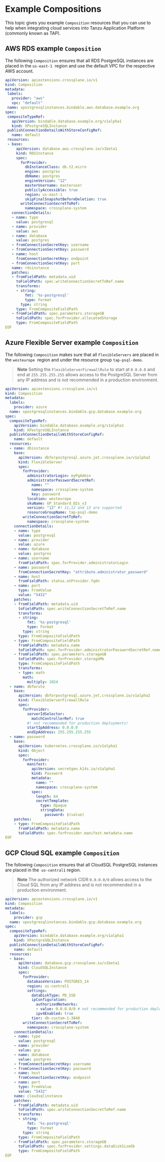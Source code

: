 # Example Compositions

This topic gives you example `Composition` resources that you can use to help when integrating cloud
services into Tanzu Application Platform (commonly known as TAP).

## <a id="aws"></a> AWS RDS example `Composition`

The following `Composition` ensures that all RDS PostgreSQL instances are placed in the `us-east-1` 
region and use the default VPC for the respective AWS account.

```yaml
apiVersion: apiextensions.crossplane.io/v1
kind: Composition
metadata:
 labels:
   provider: "aws"
   vpc: "default"
 name: xpostgresqlinstances.bindable.aws.database.example.org
spec:
 compositeTypeRef:
   apiVersion: bindable.database.example.org/v1alpha1
   kind: XPostgreSQLInstance
 publishConnectionDetailsWithStoreConfigRef:
   name: default
 resources:
 - base:
     apiVersion: database.aws.crossplane.io/v1beta1
     kind: RDSInstance
     spec:
       forProvider:
         dbInstanceClass: db.t2.micro
         engine: postgres
         dbName: postgres
         engineVersion: "12"
         masterUsername: masteruser
         publiclyAccessible: true
         region: us-east-1
         skipFinalSnapshotBeforeDeletion: true
       writeConnectionSecretToRef:
         namespace: crossplane-system
   connectionDetails:
   - name: type
     value: postgresql
   - name: provider
     value: aws
   - name: database
     value: postgres
   - fromConnectionSecretKey: username
   - fromConnectionSecretKey: password
   - name: host
     fromConnectionSecretKey: endpoint
   - fromConnectionSecretKey: port
   name: rdsinstance
   patches:
   - fromFieldPath: metadata.uid
     toFieldPath: spec.writeConnectionSecretToRef.name
     transforms:
     - string:
         fmt: '%s-postgresql'
         type: Format
       type: string
     type: FromCompositeFieldPath
   - fromFieldPath: spec.parameters.storageGB
     toFieldPath: spec.forProvider.allocatedStorage
     type: FromCompositeFieldPath
EOF
```

## <a id="azure"></a> Azure Flexible Server example `Composition`

The following `Composition` makes sure that all `FlexibleServers` are placed in the `westeurope` 
region and under the resource group `tap-psql-demo`.

> **Note** Setting the `FlexibleServerFirewallRule` to start at `0.0.0.0` and end at `255.255.255.255`
> allows access to the PostgreSQL Server from any IP address and is not recommended in a production
> environment.

```yaml
apiVersion: apiextensions.crossplane.io/v1
kind: Composition
metadata:
  labels:
    provider: azure
  name: xpostgresqlinstances.bindable.gcp.database.example.org
spec:
  compositeTypeRef:
    apiVersion: bindable.database.example.org/v1alpha1
    kind: XPostgreSQLInstance
  publishConnectionDetailsWithStoreConfigRef:
    name: default
  resources:
  - name: dbinstance
    base:
      apiVersion: dbforpostgresql.azure.jet.crossplane.io/v1alpha2
      kind: FlexibleServer
      spec:
        forProvider:
          administratorLogin: myPgAdmin
          administratorPasswordSecretRef:
            name: ""
            namespace: crossplane-system
            key: password
          location: westeurope
          skuName: GP_Standard_D2s_v3
          version: "12" #! 11,12 and 13 are supported
          resourceGroupName: tap-psql-demo
        writeConnectionSecretToRef:
          namespace: crossplane-system
    connectionDetails:
    - name: type
      value: postgresql
    - name: provider
      value: azure
    - name: database
      value: postgres
    - name: username
      fromFieldPath: spec.forProvider.administratorLogin
    - name: password
      fromConnectionSecretKey: "attribute.administrator_password"
    - name: host
      fromFieldPath: status.atProvider.fqdn
    - name: port
      type: FromValue
      value: "5432"
    patches:
    - fromFieldPath: metadata.uid
      toFieldPath: spec.writeConnectionSecretToRef.name
      transforms:
      - string:
          fmt: '%s-postgresql'
          type: Format
        type: string
      type: FromCompositeFieldPath
    - type: FromCompositeFieldPath
      fromFieldPath: metadata.name
      toFieldPath: spec.forProvider.administratorPasswordSecretRef.name
    - fromFieldPath: spec.parameters.storageGB
      toFieldPath: spec.forProvider.storageMb
      type: FromCompositeFieldPath
      transforms:
      - type: math
        math:
          multiply: 1024
  - name: dbfwrule
    base:
      apiVersion: dbforpostgresql.azure.jet.crossplane.io/v1alpha2
      kind: FlexibleServerFirewallRule
      spec:
        forProvider:
          serverIdSelector:
            matchControllerRef: true
          #! not recommended for production deployments!
          startIpAddress: 0.0.0.0
          endIpAddress: 255.255.255.255
  - name: password
    base:
      apiVersion: kubernetes.crossplane.io/v1alpha1
      kind: Object
      spec:
        forProvider:
          manifest:
            apiVersion: secretgen.k14s.io/v1alpha1
            kind: Password
            metadata:
              name: ""
              namespace: crossplane-system
            spec:
              length: 64
              secretTemplate:
                type: Opaque
                stringData:
                  password: $(value)
    patches:
    - type: FromCompositeFieldPath
      fromFieldPath: metadata.name
      toFieldPath: spec.forProvider.manifest.metadata.name
EOF
```

## <a id="gcp"></a> GCP Cloud SQL example `Composition`

The following `Composition` ensures that all CloudSQL PostgreSQL instances are placed in the 
`us-central1` region.

> **Note** The authorized network CIDR `0.0.0.0/0` allows access to the Cloud SQL from any IP address
> and is not recommended in a production environment.

```yaml
apiVersion: apiextensions.crossplane.io/v1
kind: Composition
metadata:
  labels:
    provider: gcp
  name: xpostgresqlinstances.bindable.gcp.database.example.org
spec:
  compositeTypeRef:
    apiVersion: bindable.database.example.org/v1alpha1
    kind: XPostgreSQLInstance
  publishConnectionDetailsWithStoreConfigRef:
    name: default
  resources:
  - base:
      apiVersion: database.gcp.crossplane.io/v1beta1
      kind: CloudSQLInstance
      spec:
        forProvider:
          databaseVersion: POSTGRES_14
          region: us-central1
          settings:
            dataDiskType: PD_SSD
            ipConfiguration:
              authorizedNetworks:
              - value: 0.0.0.0/0 # not recommended for production deployments!
              ipv4Enabled: true
            tier: db-custom-1-3840
        writeConnectionSecretToRef:
          namespace: crossplane-system
    connectionDetails:
    - name: type
      value: postgresql
    - name: provider
      value: gcp
    - name: database
      value: postgres
    - fromConnectionSecretKey: username
    - fromConnectionSecretKey: password
    - name: host
      fromConnectionSecretKey: endpoint
    - name: port
      type: FromValue
      value: "5432"
    name: cloudsqlinstance
    patches:
    - fromFieldPath: metadata.uid
      toFieldPath: spec.writeConnectionSecretToRef.name
      transforms:
      - string:
          fmt: '%s-postgresql'
          type: Format
        type: string
      type: FromCompositeFieldPath
    - fromFieldPath: spec.parameters.storageGB
      toFieldPath: spec.forProvider.settings.dataDiskSizeGb
      type: FromCompositeFieldPath
EOF
```
